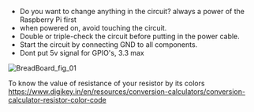 - Do you want to change anything in the circuit? always a power of the Raspberry Pi first
- when powered on, avoid touching the circuit.
- Double or triple-check the circuit before putting in the power cable.
- Start the circuit by connecting GND to all components.
- Dont put 5v signal for GPIO's, 3.3 max


![BreadBoard_fig_01](https://github.com/Manikanta25055/Rasberry_Pi_5-/assets/69751652/12b36d2d-32d7-44f7-802f-820490dc7435)

To know the value of resistance of your resistor by its colors 
https://www.digikey.in/en/resources/conversion-calculators/conversion-calculator-resistor-color-code

